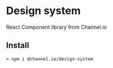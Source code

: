 # Design system
React Component library from Channel.io

## Install
```
> npm i @channel.io/design-system
```
